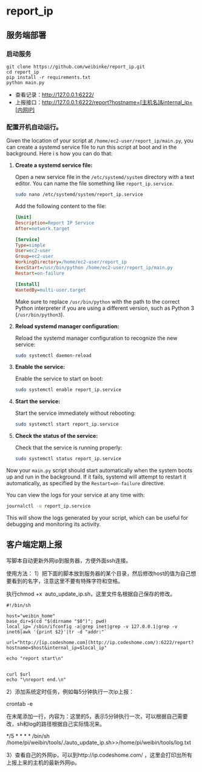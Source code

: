 # report_ip

## 服务端部署
### 启动服务
```
git clone https://github.com/weibinke/report_ip.git
cd report_ip
pip install -r requirements.txt
python main.py
```

- 查看记录：http://127.0.0.1:6222/
- 上报接口：http://127.0.0.1:6222/report?hostname=[主机名]&internal_ip=[内网IP]


### 配置开机自动运行。
Given the location of your script at `/home/ec2-user/report_ip/main.py`, you can create a systemd service file to run this script at boot and in the background. Here i
s how you can do that:

1. **Create a systemd service file:**

   Open a new service file in the `/etc/systemd/system` directory with a text editor. You can name the file something like `report_ip.service`.

   ```sh
   sudo nano /etc/systemd/system/report_ip.service
   ```

   Add the following content to the file:

   ```ini
   [Unit]
   Description=Report IP Service
   After=network.target

   [Service]
   Type=simple
   User=ec2-user
   Group=ec2-user
   WorkingDirectory=/home/ec2-user/report_ip
   ExecStart=/usr/bin/python /home/ec2-user/report_ip/main.py
   Restart=on-failure

   [Install]
   WantedBy=multi-user.target
   ```

   Make sure to replace `/usr/bin/python` with the path to the correct Python interpreter if you are using a different version, such as Python 3 (`/usr/bin/python3`).

2. **Reload systemd manager configuration:**

   Reload the systemd manager configuration to recognize the new service:

   ```sh
   sudo systemctl daemon-reload
   ```

3. **Enable the service:**

   Enable the service to start on boot:

   ```sh
   sudo systemctl enable report_ip.service
   ```

4. **Start the service:**

   Start the service immediately without rebooting:

   ```sh
   sudo systemctl start report_ip.service
   ```

5. **Check the status of the service:**

   Check that the service is running properly:

   ```sh
   sudo systemctl status report_ip.service
   ```

Now your `main.py` script should start automatically when the system boots up and run in the background. If it fails, systemd will attempt to restart it automatically, as specified by the `Restart=on-failure` directive.

You can view the logs for your service at any time with:

```sh
journalctl -u report_ip.service
```

This will show the logs generated by your script, which can be useful for debugging and monitoring its activity.

## 客户端定期上报
写脚本自动更新外网ip到服务器，方便外面ssh连接。

使用方法：
1）把下面的脚本放到服务器的某个目录，然后修改host的值为自己想要看到的名字，注意这里不要有特殊字符和空格。

执行chmod +x  auto_update_ip.sh，这里文件名根据自己保存的修改。

```
#!/bin/sh

host="weibin_home"
base_dir=$(cd "$(dirname "$0")"; pwd)
local_ip=`/sbin/ifconfig -a|grep inet|grep -v 127.0.0.1|grep -v inet6|awk '{print $2}'|tr -d "addr:"`

url="http://[ip.codeshome.com](http://ip.codeshome.com/):6222/report?hostname=$host&internal_ip=$local_ip"

echo "report start\n"                                                                                                                                                 
curl $url
echo "\nreport end.\n"
```

2）添加系统定时任务，例如每5分钟执行一次ip上报：

crontab -e

在末尾添加一行，内容为：这里的5，表示5分钟执行一次，可以根据自己需要改，sh和log的路径根据自己实际情况来。

*/5 * * * * /bin/sh /home/pi/weibin/tools/./auto_update_ip.sh>>/home/pi/weibin/tools/log.txt

3）查看自己的外网ip，可以到http://ip.codeshome.com/ ，这里会打印出所有上报上来的主机的最新外网ip。